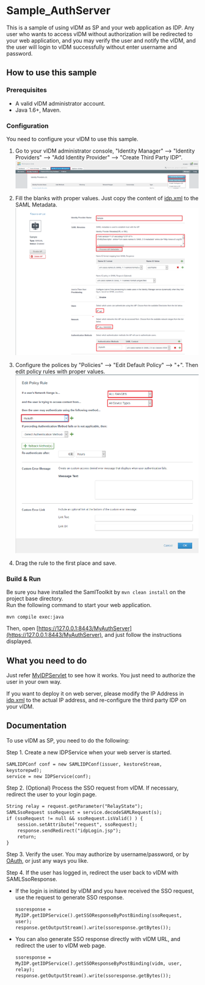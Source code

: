 
# Sample_AuthServer

This is a sample of using vIDM as SP and your web application as IDP. Any user who wants to
access vIDM without authorization will be redirected to your web application, and you 
may verify the user and notify the vIDM, and the user will login to vIDM successfully
without enter username and password.

## How to use this sample

### Prerequisites

* A valid vIDM administrator account.
* Java 1.6+, Maven.

### Configuration

You need to configure your vIDM to use this sample.  

1. Go to your vIDM administrator console, "Identity Manager" --> "Identity Providers"
--> "Add Identity Provider" --> "Create Third Party IDP".  
![Create Third Party IDP](webapp/img/idp_config_step2.png)

2. Fill the blanks with proper values. Just copy the content of [idp.xml](webapp/idp.xml) to the 
SAML Metadata.  
![Fill the blanks](webapp/img/idp_config_step3.png)

3. Configure the polices by "Policies" --> "Edit Default Policy" --> 
"+". Then edit policy rules with proper values.  
![Edit policy](webapp/img/idp_config_step6.png)

4. Drag the rule to the first place and save.

### Build & Run

Be sure you have installed the SamlToolkit by `mvn clean install` on the project base directory.  
Run the following command to start your web application.
```
mvn compile exec:java
```
Then, open [https://127.0.0.1:8443/MyAuthServer](https://127.0.0.1:8443/MyAuthServer), and just
follow the instructions displayed.

## What you need to do

Just refer [MyIDPServlet](src/main/java/com/vmware/eucenablement/sample/servlet/MyIDPServlet.java) 
to see how it works. You just need to authorize the user in your own way.

If you want to deploy it on web server, please modify the IP Address in [idp.xml](webapp/idp.xml#L66) 
to the actual IP address, and re-configure the third party IDP on your vIDM.

## Documentation

To use vIDM as SP, you need to do the following:

Step 1. Create a new IDPService when your web server is started.
```
SAMLIDPConf conf = new SAMLIDPConf(issuer, kestoreStream, keystorepwd);
service = new IDPService(conf);
```

Step 2. (Optional) Process the SSO request from vIDM.
If necessary, redirect the user to your login page.
```
String relay = request.getParameter("RelayState");
SAMLSsoRequest ssoRequest = service.decodeSAMLRequest(s);
if (ssoRequest != null && ssoRequest.isValid() ) {
    session.setAttribute("request", ssoRequest);
    response.sendRedirect("idpLogin.jsp");
    return;
}
```

Step 3. Verify the user. You may authorize by username/password, or by [OAuth](../Sample_ServerOAuth),
or just any ways you like.

Step 4. If the user has logged in, redirect the user back to vIDM with SAMLSsoResponse.
* If the login is initiated by vIDM and you have received the SSO request,
use the request to generate SSO response.
    ```
    ssoresponse = MyIDP.getIDPService().getSSOResponseByPostBinding(ssoRequest, user);
    response.getOutputStream().write(ssoresponse.getBytes());
    ```
* You can also generate SSO response directly with vIDM URL, and redirect the user to vIDM web page.
    ```
    ssoresponse = MyIDP.getIDPService().getSSOResponseByPostBinding(vidm, user, relay);
    response.getOutputStream().write(ssoresponse.getBytes());	
    ```
